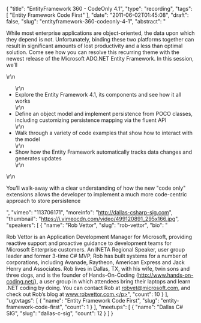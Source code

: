 {
  "title": "EntityFramework 360 - CodeOnly 4.1",
  "type": "recording",
  "tags": [
    "Entity Framework Code First"
  ],
  "date": "2011-06-02T01:45:08",
  "draft": false,
  "slug": "entityframework-360-codeonly-4-1",
  "abstract": "<p>While most enterprise applications are object-oriented, the data upon which they depend is not. Unfortunately, binding these two platforms together can result in significant amounts of lost productivity and a less than optimal solution. Come see how you can resolve this recurring theme with the newest release of the Microsoft ADO.NET Entity Framework. In this session, we&rsquo;ll</p>\r\n<ul>\r\n<li>Explore the Entity Framework 4.1, its components and see how it all works</li>\r\n<li>Define an object model and implement persistence from POCO classes, including customizing persistence mapping via the fluent API</li>\r\n<li>Walk through a variety of code examples that show how to interact with the model</li>\r\n<li>Show how the Entity Framework automatically tracks data changes and generates updates</li>\r\n</ul>\r\n<p>You&rsquo;ll walk-away with a clear understanding of how the new \"code only\" extensions allows the developer to implement a much more code-centric approach to store persistence</p>",
  "vimeo": "113706171",
  "moreinfo": "http://dallas-csharp-sig.com",
  "thumbnail": "https://i.vimeocdn.com/video/499120891_295x166.jpg",
  "speakers": [
    {
      "name": "Rob Vettor",
      "slug": "rob-vettor",
      "bio": "<p>Rob Vettor is an Application Development Manager for Microsoft, providing reactive support and proactive guidance to development teams for Microsoft Enterprise customers. An INETA Regional Speaker, user group leader and former 3-time C# MVP, Rob has built systems for a number of corporations, including Avanade, Raytheon, American Express and Jack Henry and Associates. Rob lives in Dallas, TX, with his wife, twin sons and three dogs, and is the founder of Hands-On-Coding (http://www.hands-on-coding.net/), a user group in which attendees bring their laptops and learn .NET coding by doing. You can contact Rob at robvet@microsoft.com, and check out Rob’s blog at www.robvettor.com.</p>",
      "count": 10
    }
  ],
  "ugtvtags": [
    {
      "name": "Entity Framework Code First",
      "slug": "entity-framework-code-first",
      "count": 1
    }
  ],
  "meetups": [
    {
      "name": "Dallas C# SIG",
      "slug": "dallas-c-sig",
      "count": 12
    }
  ]
}